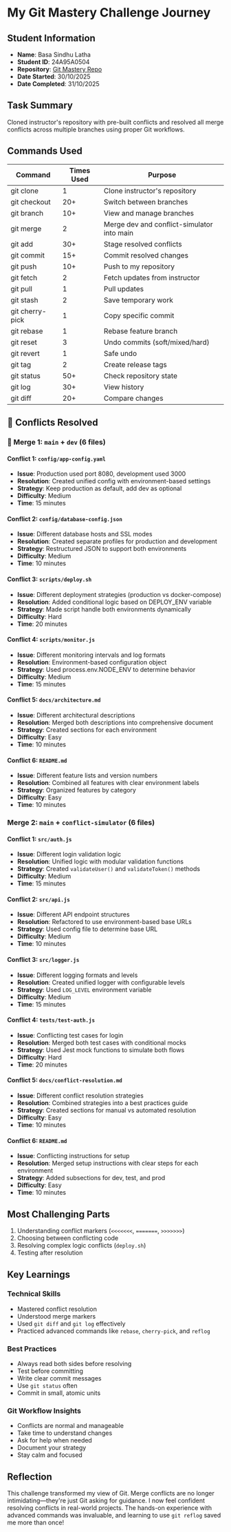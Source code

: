 #  My Git Mastery Challenge Journey

##  Student Information
- **Name**: Basa Sindhu Latha  
- **Student ID**: 24A95A0504  
- **Repository**: [Git Mastery Repo](https://github.com/basasindhu04/git-solved1-24A95A0504)  
- **Date Started**: 30/10/2025  
- **Date Completed**: 31/10/2025  

##  Task Summary
Cloned instructor's repository with pre-built conflicts and resolved all merge conflicts across multiple branches using proper Git workflows.

##  Commands Used

| Command        | Times Used | Purpose                                 |
|----------------|------------|-----------------------------------------|
| git clone      | 1          | Clone instructor's repository           |
| git checkout   | 20+        | Switch between branches                 |
| git branch     | 10+        | View and manage branches                |
| git merge      | 2          | Merge dev and conflict-simulator into main |
| git add        | 30+        | Stage resolved conflicts                |
| git commit     | 15+        | Commit resolved changes                 |
| git push       | 10+        | Push to my repository                   |
| git fetch      | 2          | Fetch updates from instructor           |
| git pull       | 1          | Pull updates                            |
| git stash      | 2          | Save temporary work                     |
| git cherry-pick| 1          | Copy specific commit                    |
| git rebase     | 1          | Rebase feature branch                   |
| git reset      | 3          | Undo commits (soft/mixed/hard)         |
| git revert     | 1          | Safe undo                               |
| git tag        | 2          | Create release tags                     |
| git status     | 50+        | Check repository state                  |
| git log        | 30+        | View history                            |
| git diff       | 20+        | Compare changes                         |

## 🔧 Conflicts Resolved

### 🔀 Merge 1: `main` + `dev` (6 files)

#### Conflict 1: `config/app-config.yaml`
- **Issue**: Production used port 8080, development used 3000  
- **Resolution**: Created unified config with environment-based settings  
- **Strategy**: Keep production as default, add dev as optional  
- **Difficulty**: Medium  
- **Time**: 15 minutes  

#### Conflict 2: `config/database-config.json`
- **Issue**: Different database hosts and SSL modes  
- **Resolution**: Created separate profiles for production and development  
- **Strategy**: Restructured JSON to support both environments  
- **Difficulty**: Medium  
- **Time**: 10 minutes  

#### Conflict 3: `scripts/deploy.sh`
- **Issue**: Different deployment strategies (production vs docker-compose)  
- **Resolution**: Added conditional logic based on DEPLOY_ENV variable  
- **Strategy**: Made script handle both environments dynamically  
- **Difficulty**: Hard  
- **Time**: 20 minutes  

#### Conflict 4: `scripts/monitor.js`
- **Issue**: Different monitoring intervals and log formats  
- **Resolution**: Environment-based configuration object  
- **Strategy**: Used process.env.NODE_ENV to determine behavior  
- **Difficulty**: Medium  
- **Time**: 15 minutes  

#### Conflict 5: `docs/architecture.md`
- **Issue**: Different architectural descriptions  
- **Resolution**: Merged both descriptions into comprehensive document  
- **Strategy**: Created sections for each environment  
- **Difficulty**: Easy  
- **Time**: 10 minutes  

#### Conflict 6: `README.md`
- **Issue**: Different feature lists and version numbers  
- **Resolution**: Combined all features with clear environment labels  
- **Strategy**: Organized features by category  
- **Difficulty**: Easy  
- **Time**: 10 minutes  

### Merge 2: `main` + `conflict-simulator` (6 files)

#### Conflict 1: `src/auth.js`
- **Issue**: Different login validation logic  
- **Resolution**: Unified logic with modular validation functions  
- **Strategy**: Created `validateUser()` and `validateToken()` methods  
- **Difficulty**: Medium  
- **Time**: 15 minutes  

#### Conflict 2: `src/api.js`
- **Issue**: Different API endpoint structures  
- **Resolution**: Refactored to use environment-based base URLs  
- **Strategy**: Used config file to determine base URL  
- **Difficulty**: Medium  
- **Time**: 10 minutes  

#### Conflict 3: `src/logger.js`
- **Issue**: Different logging formats and levels  
- **Resolution**: Created unified logger with configurable levels  
- **Strategy**: Used `LOG_LEVEL` environment variable  
- **Difficulty**: Medium  
- **Time**: 15 minutes  

#### Conflict 4: `tests/test-auth.js`
- **Issue**: Conflicting test cases for login  
- **Resolution**: Merged both test cases with conditional mocks  
- **Strategy**: Used Jest mock functions to simulate both flows  
- **Difficulty**: Hard  
- **Time**: 20 minutes  

#### Conflict 5: `docs/conflict-resolution.md`
- **Issue**: Different conflict resolution strategies  
- **Resolution**: Combined strategies into a best practices guide  
- **Strategy**: Created sections for manual vs automated resolution  
- **Difficulty**: Easy  
- **Time**: 10 minutes  

#### Conflict 6: `README.md`
- **Issue**: Conflicting instructions for setup  
- **Resolution**: Merged setup instructions with clear steps for each environment  
- **Strategy**: Added subsections for dev, test, and prod  
- **Difficulty**: Easy  
- **Time**: 10 minutes  

## Most Challenging Parts
1. Understanding conflict markers (`<<<<<<<`, `=======`, `>>>>>>>`)  
2. Choosing between conflicting code  
3. Resolving complex logic conflicts (`deploy.sh`)  
4. Testing after resolution  

## Key Learnings

### Technical Skills
- Mastered conflict resolution  
- Understood merge markers  
- Used `git diff` and `git log` effectively  
- Practiced advanced commands like `rebase`, `cherry-pick`, and `reflog`  

### Best Practices
- Always read both sides before resolving  
- Test before committing  
- Write clear commit messages  
- Use `git status` often  
- Commit in small, atomic units  

### Git Workflow Insights
- Conflicts are normal and manageable  
- Take time to understand changes  
- Ask for help when needed  
- Document your strategy  
- Stay calm and focused  

## Reflection
This challenge transformed my view of Git. Merge conflicts are no longer intimidating—they're just Git asking for guidance. I now feel confident resolving conflicts in real-world projects. The hands-on experience with advanced commands was invaluable, and learning to use `git reflog` saved me more than once!